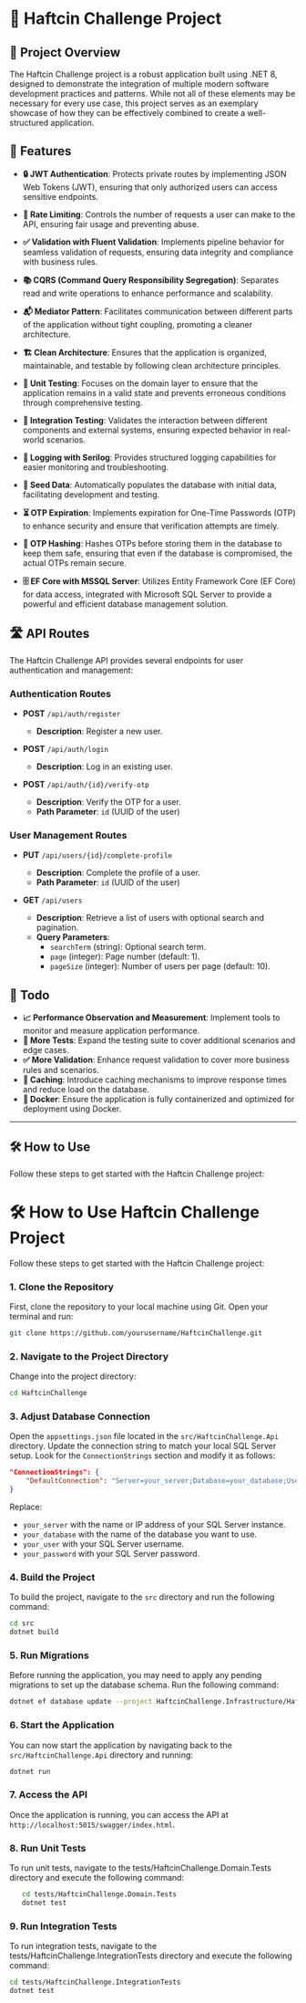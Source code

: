 # 🎉 Haftcin Challenge Project

## 📖 Project Overview

The Haftcin Challenge project is a robust application built using .NET 8, designed to demonstrate the integration of multiple modern software development practices and patterns. While not all of these elements may be necessary for every use case, this project serves as an exemplary showcase of how they can be effectively combined to create a well-structured application.

## 🚀 Features

- **🔒 JWT Authentication**: Protects private routes by implementing JSON Web Tokens (JWT), ensuring that only authorized users can access sensitive endpoints.

- **🚦 Rate Limiting**: Controls the number of requests a user can make to the API, ensuring fair usage and preventing abuse.

- **✅ Validation with Fluent Validation**: Implements pipeline behavior for seamless validation of requests, ensuring data integrity and compliance with business rules.

- **📚 CQRS (Command Query Responsibility Segregation)**: Separates read and write operations to enhance performance and scalability.

- **📬 Mediator Pattern**: Facilitates communication between different parts of the application without tight coupling, promoting a cleaner architecture.

- **🏗️ Clean Architecture**: Ensures that the application is organized, maintainable, and testable by following clean architecture principles.

- **🧪 Unit Testing**: Focuses on the domain layer to ensure that the application remains in a valid state and prevents erroneous conditions through comprehensive testing.

- **🔄 Integration Testing**: Validates the interaction between different components and external systems, ensuring expected behavior in real-world scenarios.

- **📝 Logging with Serilog**: Provides structured logging capabilities for easier monitoring and troubleshooting.

- **🌱 Seed Data**: Automatically populates the database with initial data, facilitating development and testing.

- **⏳ OTP Expiration**: Implements expiration for One-Time Passwords (OTP) to enhance security and ensure that verification attempts are timely.

- **🔐 OTP Hashing**: Hashes OTPs before storing them in the database to keep them safe, ensuring that even if the database is compromised, the actual OTPs remain secure.

- **🗄️ EF Core with MSSQL Server**: Utilizes Entity Framework Core (EF Core) for data access, integrated with Microsoft SQL Server to provide a powerful and efficient database management solution.

## 🛣️ API Routes

The Haftcin Challenge API provides several endpoints for user authentication and management:

### Authentication Routes

- **POST** `/api/auth/register`

  - **Description**: Register a new user.

- **POST** `/api/auth/login`

  - **Description**: Log in an existing user.

- **POST** `/api/auth/{id}/verify-otp`
  - **Description**: Verify the OTP for a user.
  - **Path Parameter**: `id` (UUID of the user)

### User Management Routes

- **PUT** `/api/users/{id}/complete-profile`

  - **Description**: Complete the profile of a user.
  - **Path Parameter**: `id` (UUID of the user)

- **GET** `/api/users`
  - **Description**: Retrieve a list of users with optional search and pagination.
  - **Query Parameters**:
    - `searchTerm` (string): Optional search term.
    - `page` (integer): Page number (default: 1).
    - `pageSize` (integer): Number of users per page (default: 10).

## 📅 Todo

- **📈 Performance Observation and Measurement**: Implement tools to monitor and measure application performance.
- **🧪 More Tests**: Expand the testing suite to cover additional scenarios and edge cases.
- **✅ More Validation**: Enhance request validation to cover more business rules and scenarios.
- **🔄 Caching**: Introduce caching mechanisms to improve response times and reduce load on the database.
- **🐳 Docker**: Ensure the application is fully containerized and optimized for deployment using Docker.

---

## 🛠️ How to Use

Follow these steps to get started with the Haftcin Challenge project:

# 🛠️ How to Use Haftcin Challenge Project

Follow these steps to get started with the Haftcin Challenge project:

### 1. Clone the Repository

First, clone the repository to your local machine using Git. Open your terminal and run:

```bash
git clone https://github.com/yourusername/HaftcinChallenge.git
```

### 2. Navigate to the Project Directory

Change into the project directory:

```bash
cd HaftcinChallenge
```

### 3. Adjust Database Connection

Open the `appsettings.json` file located in the `src/HaftcinChallenge.Api` directory. Update the connection string to match your local SQL Server setup. Look for the `ConnectionStrings` section and modify it as follows:

```json
"ConnectionStrings": {
    "DefaultConnection": "Server=your_server;Database=your_database;User Id=your_user;Password=your_password;"
}
```

Replace:
- `your_server` with the name or IP address of your SQL Server instance.
- `your_database` with the name of the database you want to use.
- `your_user` with your SQL Server username.
- `your_password` with your SQL Server password.

### 4. Build the Project

To build the project, navigate to the `src` directory and run the following command:

```bash
cd src
dotnet build
```

### 5. Run Migrations

Before running the application, you may need to apply any pending migrations to set up the database schema. Run the following command:

```bash
dotnet ef database update --project HaftcinChallenge.Infrastructure/HaftcinChallenge.Infrastructure.csproj
```

### 6. Start the Application

You can now start the application by navigating back to the `src/HaftcinChallenge.Api` directory and running:

```bash
dotnet run
```

### 7. Access the API

Once the application is running, you can access the API at `http://localhost:5015/swagger/index.html`.

### 8. Run Unit Tests
   To run unit tests, navigate to the tests/HaftcinChallenge.Domain.Tests directory and execute the following command:
```bash
   cd tests/HaftcinChallenge.Domain.Tests
   dotnet test
```

### 9. Run Integration Tests
   To run integration tests, navigate to the tests/HaftcinChallenge.IntegrationTests directory and execute the following command:
   ```bash
   cd tests/HaftcinChallenge.IntegrationTests
   dotnet test
```